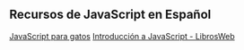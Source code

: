## Recursos de JavaScript en Español

[JavaScript para gatos](https://jsparagatos.com/)
[Introducción a JavaScript - LibrosWeb](https://librosweb.es/libro/javascript/)
